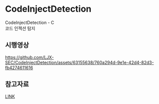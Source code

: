 # CodeInjectDetection
CodeInjectDetection - C   
코드 인젝션 탐지   

## 시행영상
https://github.com/LJX-SEC/CodeInjectDetection/assets/63155638/760a294d-9e1e-42d4-82d3-fb4274611616

## 참고자료
[LINK](https://posts.specterops.io/defenders-think-in-graphs-too-part-1-572524c71e91)
